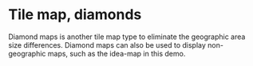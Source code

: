 # Tile map, diamonds

Diamond maps is another tile map type to eliminate the geographic area size differences. Diamond maps can also be used to display non-geographic maps, such as the idea-map in this demo.

